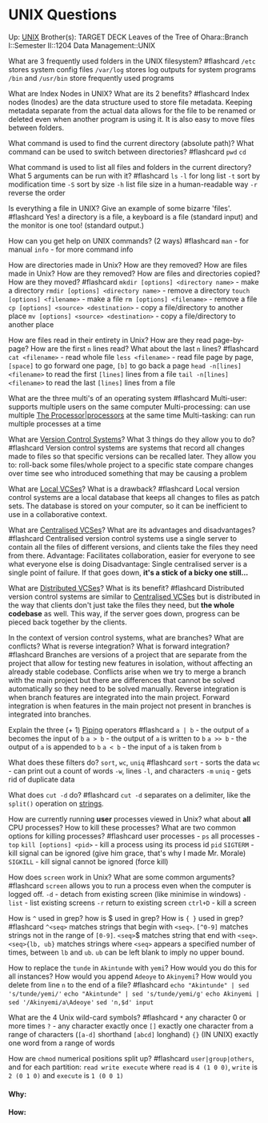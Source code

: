 # UNIX Questions

Up: [UNIX](unix)
Brother(s):
TARGET DECK
Leaves of the Tree of Ohara::Branch I::Semester II::1204 Data Management::UNIX

What are 3 frequently used folders in the UNIX filesystem? #flashcard 
`/etc` stores system config files
`/var/log` stores log outputs for system programs
`/bin` and `/usr/bin` store frequently used programs
<!--ID: 1716641026139-->



What are Index Nodes in UNIX? What are its 2 benefits? #flashcard 
Index nodes (Inodes) are the data structure used to store file metadata.
Keeping metadata separate from the actual data allows for the file to be renamed or deleted even when another program is using it.
It is also easy to move files between folders.
<!--ID: 1716641026148-->


What command is used to find the current directory (absolute path)? What command can be used to switch between directories? #flashcard 
`pwd`
`cd`
<!--ID: 1716641026156-->


What command is used to list all files and folders in the current directory? What 5 arguments can be run with it? #flashcard 
`ls`
`-l` for long list
`-t` sort by modification time
`-S` sort by size
`-h` list file size in a human-readable way
`-r` reverse the order
<!--ID: 1716641026163-->



Is everything a file in UNIX? Give an example of some bizarre 'files'. #flashcard 
Yes! a directory is a file, a keyboard is a file (standard input) and the monitor is one too! (standard output.)
<!--ID: 1716641026171-->


How can you get help on UNIX commands? (2 ways) #flashcard 
`man` - for manual
`info` - for more command info
<!--ID: 1716641026179-->


How are directories made in Unix? How are they removed? How are files made in Unix? How are they removed? How are files and directories copied? How are they moved? #flashcard 
`mkdir [options] <directory name>` - make a directory
`rmdir [options] <directory name>` - remove a directory
`touch [options] <filename>` - make a file
`rm [options] <filename>` - remove a file
`cp [options] <source> <destination>` - copy a file/directory to another place
`mv [options] <source> <destination>` - copy a file/directory to another place
<!--ID: 1716641026187-->



How are files read in their entirety in Unix? How are they read page-by-page? How are the first `n` lines read? What about the last `n` lines? #flashcard 
`cat <filename>` - read whole file
`less <filename>` - read file page by page, `[space]` to go forward one page, `[b]` to go back a page
`head -n[lines] <filename>` to read the first `[lines]` lines from a file
`tail -n[lines] <filename>` to read the last `[lines]` lines from a file
<!--ID: 1716641026197-->

What are the three multi's of an operating system #flashcard 
Multi-user: supports multiple users on the same computer
Multi-processing: can use multiple [The Processor|processors](the_processor|processors) at the same time
Multi-tasking: can run multiple processes at a time
<!--ID: 1716661710077-->

What are [Version Control Systems](version_control_systems)? What 3 things do they allow you to do? #flashcard 
Version control systems are systems that record all changes made to files so that specific versions can be recalled later.
They allow you to:
roll-back some files/whole project to a specific state
compare changes over time
see who introduced something that may be causing a problem
<!--ID: 1716661915727-->



What are [Local VCSes](local_vcses)? What is a drawback? #flashcard 
Local version control systems are a local database that keeps all changes to files as patch sets. The database is stored on your computer, so it can be inefficient to use in a collaborative context.
<!--ID: 1716662171649-->


What are [Centralised VCSes](centralised_vcses)? What are its advantages and disadvantages? #flashcard 
Centralised version control systems use a single server to contain all the files of different versions, and clients take the files they need from there.
Advantage: Facilitates collaboration, easier for everyone to see what everyone else is doing
Disadvantage: Single centralised server is a single point of failure. If that goes down, **it's a stick of a bicky one still...**
<!--ID: 1716662171661-->

What are [Distributed VCSes](distributed_vcses)? What is its benefit? #flashcard 
Distributed version control systems are similar to [Centralised VCSes](centralised_vcses) but is distributed in the way that clients don't just take the files they need, but **the whole codebase** as well.
This way, if the server goes down, progress can be pieced back together by the clients.
<!--ID: 1716662293230-->


In the context of version control systems, what are branches? What are conflicts? What is reverse integration? What is forward integration? #flashcard 
Branches are versions of a project that are separate from the project that allow for testing new features in isolation, without affecting an already stable codebase.
Conflicts arise when we try to merge a branch with the main project but there are differences that cannot be solved automatically so they need to be solved manually.
Reverse integration is when branch features are integrated into the main project.
Forward integration is when features in the main project not present in branches is integrated into branches.
<!--ID: 1716662611145-->

Explain the three (+ 1) [Piping](piping) operators #flashcard 
`a | b` - the output of `a` becomes the input of `b`
`a > b` - the output of `a` is written to `b`
`a >> b` - the output of `a` is appended to `b`
`a < b` - the input of `a` is taken from `b`
<!--ID: 1716663026279-->

What does these filters do? `sort`, `wc`, `uniq` #flashcard 
`sort` - sorts the data
`wc` - can print out a count of words `-w`, lines `-l`, and characters `-m`
`uniq` - gets rid of duplicate data
<!--ID: 1716663590980-->

What does `cut -d` do? #flashcard 
`cut -d` separates on a delimiter, like the `split()` operation on [strings](strings).
<!--ID: 1716663684584-->

How are currently running **user** processes viewed in Unix? what about **all** CPU processes? How to kill these processes? What are two common options for killing processes? #flashcard 
user processes - `ps`
all processes - `top`
`kill [options] <pid>` - kill a process using its process id `pid`
`SIGTERM` - kill signal can be ignored (give him grace, that's why I made Mr. Morale)
`SIGKILL` - kill signal cannot be ignored (force kill)
<!--ID: 1716666294432-->


How does `screen` work in Unix? What are some common arguments? #flashcard 
`screen` allows you to run a process even when the computer is logged off.
`-d` - detach from existing screen (like minimise in windows)
`-list` - list existing screens
`-r` return to existing screen
`ctrl+D` - kill a screen
<!--ID: 1716666294443-->


How is `^` used in grep? how is $ used in grep? How is `{ }` used in grep? #flashcard 
`^<seq>` matches strings that begin with `<seq>`.
`[^0-9]` matches strings not in the range of `[0-9]`.
`<seq>`$ matches string that end with `<seq>`.
`<seq>{lb, ub}` matches strings where `<seq>` appears a specified number of times, between `lb` and `ub`. `ub` can be left blank to imply no upper bound.
<!--ID: 1716667201648-->

How to replace the `tunde` in `Akintunde` with `yemi`? How would you do this for all instances? How would you append `Adeoye` to `Akinyemi`? How would you delete from line `n` to the end of a file? #flashcard 
`echo "Akintunde" | sed 's/tunde/yemi/'`
`echo "Akintunde" | sed 's/tunde/yemi/g'`
`echo Akinyemi | sed '/Akinyemi/a\Adeoye'`
`sed 'n,$d' input`
<!--ID: 1716667461213-->


What are the 4 Unix wild-card symbols? #flashcard 
`*` any character 0 or more times
`?` - any character exactly once
`[]` exactly one character from a range of characters (`[a-d]` shorthand `[abcd]` longhand)
`{}` (IN UNIX) exactly one word from a range of words
<!--ID: 1716668715851-->

How are `chmod` numerical positions split up? #flashcard 
`user|group|others`, and for each partition: `read write execute` where `read` is `4 (1 0 0)`, `write` is `2 (0 1 0)` and `execute` is `1 (0 0 1)`  
<!--ID: 1716669205209-->

















#### Why:
#### How:









